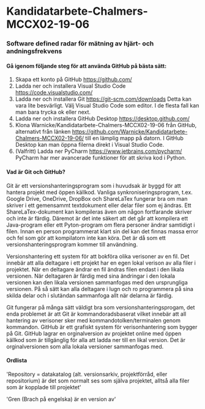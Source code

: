 # Kandidatarbete-Chalmers-MCCX02-19-06
### Software defined radar för mätning av hjärt- och andningsfrekvens

#### Gå igenom följande steg för att använda GitHub på bästa sätt:

1. Skapa ett konto på GitHub https://github.com/
2. Ladda ner och installera Visual Studio Code https://code.visualstudio.com/
3. Ladda ner och installera Git https://git-scm.com/downloads Detta kan vara lite besvärligt. Välj Visual Studio Code som editor. I de flesta fall kan man bara trycka ok eller next.
4. Ladda ner och installera GitHub Desktop https://desktop.github.com/
5. Klona Warnicke/Kandidatarbete-Chalmers-MCCX02-19-06 från GitHub, alternativt från länken https://github.com/Warnicke/Kandidatarbete-Chalmers-MCCX02-19-06/ till en lämplig mapp på datorn. I GitHub Desktop kan man öppna filerna direkt i Visual Studio Code.
6. (Valfritt) Ladda ner PyCharm https://www.jetbrains.com/pycharm/ PyCharm har mer avancerade funktioner för att skriva kod i Python.

#### Vad är Git och GitHub?
Git är ett versionshanteringsprogram som i huvudsak är byggd för att hantera projekt med öppen källkod. Vanliga synkroniseringsprogram, t.ex. Google Drive, OneDrive, DropBox och ShareLaTex fungerar bra om man skriver i ett gemensammt textdokument eller delar filer som ej ändras. Ett ShareLaTex-dokument kan kompileras även om någon fortfarande skriver och inte är färdig. Däremot är det inte säkert att det går att kompilera ett Java-program eller ett Pyton-program om flera personer ändrar samtidigt i filen. Innan en person programmerat klart sin del kan det finnas massa error och fel som gör att kompilatorn inte kan köra. Det är då som ett versionshanteringsprogram kommer till användning. 

Versionshantering ett system för att bokföra olika verisoner av en fil. Det innebär att alla deltagare i ett projekt har en egen lokal verison av alla filer i projektet. När en deltagare ändrar en fil ändras filen endast i den likala versionen. När deltagaren är färdig med sina ändringar i den lokala versionen kan den likala versionen sammanfogas med den ursprungliga versionen. På så sätt kan alla deltagare i lugn och ro programmera på sina skilda delar och i slutändan sammanfoga allt när delarna är färdig. 

Git fungerar på många sätt väldigt bra som versionshanteringsprogam, det enda problemet är att Git är kommandoradsbaserat vilket innebär att all hantering av verisoner sker med kommandotolken/terminalen genom kommandon. GitHub är ett grafiskt system för verisonhantering som bygger på Git. GitHub lagrar en orginalversion av projektet online med öppen källkod som är tillgänglig för alla att ladda ner till en likal version. Det är orginalversionen som alla lokala versioner sammanfogas med. 

#### Ordlista
'Repository = datakatalog (alt. versionsarkiv, projektförråd, eller repositorium) är det som normalt ses som själva projektet, alltså alla filer som är kopplade till projektet'

'Gren (Brach på engelska) är en version av'

